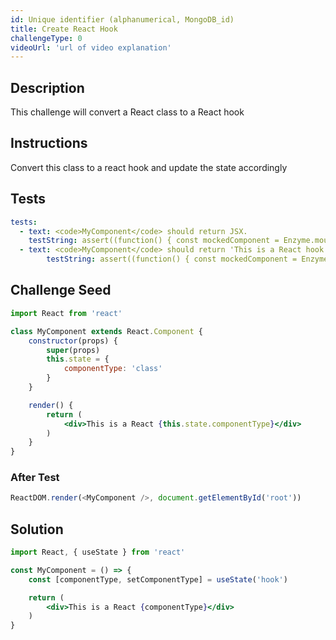 ```yaml
---
id: Unique identifier (alphanumerical, MongoDB_id)
title: Create React Hook
challengeType: 0
videoUrl: 'url of video explanation'
---
```


## Description
<section id='description'>
This challenge will convert a React class to a React hook
</section>

## Instructions
<section id='instructions'>
Convert this class to a react hook and update the state accordingly
</section>

## Tests
<section id='tests'>

```yml
tests:
  - text: <code>MyComponent</code> should return JSX.
    testString: assert((function() { const mockedComponent = Enzyme.mount(React.createElement(MyComponent)); return mockedComponent.length === 1; })(), '<code>MyComponent</code> should return JSX.');
  - text: <code>MyComponent</code> should return 'This is a React hook'.
		testString: assert((function() { const mockedComponent = Enzyme.mount(React.createElement(MyComponent)); return mockedComponent.find('div').text() == 'This is a React hook'; })(), 'The <code>div</code> should return 'This is a React hook.');

```

</section>

## Challenge Seed
<section id='challengeSeed'>

<div id='{ext}-seed'>

```jsx
import React from 'react'

class MyComponent extends React.Component {
    constructor(props) {
        super(props)
        this.state = {
            componentType: 'class'
        }
    }

    render() {
        return (
            <div>This is a React {this.state.componentType}</div>
        )
    }
}
```

</div>

<!-- ### Before Test
<div id='{ext}-setup'>

```{ext}
Optional Test setup code.
``` -->

</div>

### After Test
<div id='{ext}-teardown'>

```js
ReactDOM.render(<MyComponent />, document.getElementById('root'))
```

</div>

</section>

## Solution
<section id='solution'>

```jsx
import React, { useState } from 'react'

const MyComponent = () => {
    const [componentType, setComponentType] = useState('hook')

    return (
        <div>This is a React {componentType}</div>
    )
}
```

</section>